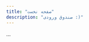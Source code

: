 ```yaml
---
title: "صفحه نخست"
description: "صندوق ورودی :)"
---
```


<div class="mt-3">

<LazyAdminIntro />
</div>

...

<div class="mt-3">

<AdminTabs />

</div>
